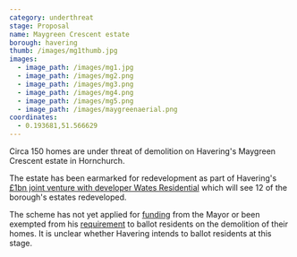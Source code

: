 ```yaml
---
category: underthreat
stage: Proposal
name: Maygreen Crescent estate 
borough: havering
thumb: /images/mg1thumb.jpg
images:
  - image_path: /images/mg1.jpg
  - image_path: /images/mg2.png
  - image_path: /images/mg3.png
  - image_path: /images/mg4.png
  - image_path: /images/mg5.png
  - image_path: /images/maygreenaerial.png
coordinates: 
  - 0.193681,51.566629
---
```

Circa 150 homes are under threat of demolition on Havering's Maygreen Crescent estate in Hornchurch.

The estate has been earmarked for redevelopment as part of Havering's [£1bn joint venture with developer Wates Residential](https://www.wates.co.uk/articles/case-study/borough-of-havering-housing-redevelopment/) which will see 12 of the borough's estates redeveloped.

The scheme has not yet applied for [funding](/approved/funding) from the Mayor or been exempted from his [requirement](/approved/ballotexemptions) to ballot residents on the demolition of their homes. It is unclear whether Havering intends to ballot residents at this stage.

